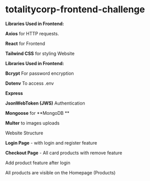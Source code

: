# totalitycorp-frontend-challenge

**Libraries Used in Frontend:**

**Axios** for HTTP requests.

**React** for Frontend

**Tailwind CSS** for styling Website



**Libraries Used in Frontend:**

**Bcrypt** For password encryption 

**Dotenv** To access .env

**Express**

**JsonWebToken (JWS)** Authentication 

**Mongoose** for **MongoDB **

**Multer** to images uploads





Website Structure

**Login Page** - with login and register feature

**Checkout Page** - All card products with remove feature

Add product feature after login

All products are visible on the Homepage (Products)



